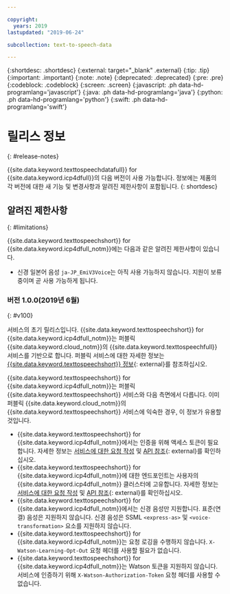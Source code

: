 ```yaml
---

copyright:
  years: 2019
lastupdated: "2019-06-24"

subcollection: text-to-speech-data

---
```


{:shortdesc: .shortdesc}
{:external: target="_blank" .external}
{:tip: .tip}
{:important: .important}
{:note: .note}
{:deprecated: .deprecated}
{:pre: .pre}
{:codeblock: .codeblock}
{:screen: .screen}
{:javascript: .ph data-hd-programlang='javascript'}
{:java: .ph data-hd-programlang='java'}
{:python: .ph data-hd-programlang='python'}
{:swift: .ph data-hd-programlang='swift'}

# 릴리스 정보
{: #release-notes}

{{site.data.keyword.texttospeechdatafull}} for {{site.data.keyword.icp4dfull}}의 다음 버전이 사용 가능합니다. 정보에는 제품의 각 버전에 대한 새 기능 및 변경사항과 알려진 제한사항이 포함됩니다.
{: shortdesc}

## 알려진 제한사항
{: #limitations}

{{site.data.keyword.texttospeechshort}} for {{site.data.keyword.icp4dfull_notm}}에는 다음과 같은 알려진 제한사항이 있습니다.

-   신경 일본어 음성 `ja-JP_EmiV3Voice`는 아직 사용 가능하지 않습니다. 지원이 보류 중이며 곧 사용 가능하게 됩니다.

### 버전 1.0.0(2019년 6월)
{: #v100}

서비스의 초기 릴리스입니다. {{site.data.keyword.texttospeechshort}} for {{site.data.keyword.icp4dfull_notm}}는 퍼블릭 {{site.data.keyword.cloud_notm}}의 {{site.data.keyword.texttospeechfull}} 서비스를 기반으로 합니다. 퍼블릭 서비스에 대한 자세한 정보는 [{{site.data.keyword.texttospeechshort}} 정보](https://{DomainName}/docs/services/text-to-speech?topic=text-to-speech-about#about){: external}를 참조하십시오.

{{site.data.keyword.texttospeechshort}} for {{site.data.keyword.icp4dfull_notm}}는 퍼블릭 {{site.data.keyword.texttospeechshort}} 서비스와 다음 측면에서 다릅니다. 이미 퍼블릭 {{site.data.keyword.cloud_notm}}의 {{site.data.keyword.texttospeechshort}} 서비스에 익숙한 경우, 이 정보가 유용할 것입니다.

-   {{site.data.keyword.texttospeechshort}} for {{site.data.keyword.icp4dfull_notm}}에서는 인증을 위해 액세스 토큰이 필요합니다. 자세한 정보는 [서비스에 대한 요청 작성](/docs/services/text-to-speech-data?topic=text-to-speech-data-making-requests) 및 [API 참조](https://{DomainName}/apidocs/text-to-speech-data){: external}를 확인하십시오.
-   {{site.data.keyword.texttospeechshort}} for {{site.data.keyword.icp4dfull_notm}}에 대한 엔드포인트는 사용자의 {{site.data.keyword.icp4dfull_notm}} 클러스터에 고유합니다. 자세한 정보는 [서비스에 대한 요청 작성](/docs/services/text-to-speech-data?topic=text-to-speech-data-making-requests) 및 [API 참조](https://{DomainName}/apidocs/text-to-speech-data){: external}를 확인하십시오.
-   {{site.data.keyword.texttospeechshort}} for {{site.data.keyword.icp4dfull_notm}}에서는 신경 음성만 지원합니다. 표준(연결) 음성은 지원하지 않습니다. 신경 음성은 SSML `<express-as>` 및 `<voice-transformation>` 요소를 지원하지 않습니다.
-   {{site.data.keyword.texttospeechshort}} for {{site.data.keyword.icp4dfull_notm}}는 요청 로깅을 수행하지 않습니다. `X-Watson-Learning-Opt-Out` 요청 헤더를 사용할 필요가 없습니다.
-   {{site.data.keyword.texttospeechshort}} for {{site.data.keyword.icp4dfull_notm}}는 Watson 토큰을 지원하지 않습니다. 서비스에 인증하기 위해 `X-Watson-Authorization-Token` 요청 헤더를 사용할 수 없습니다.
